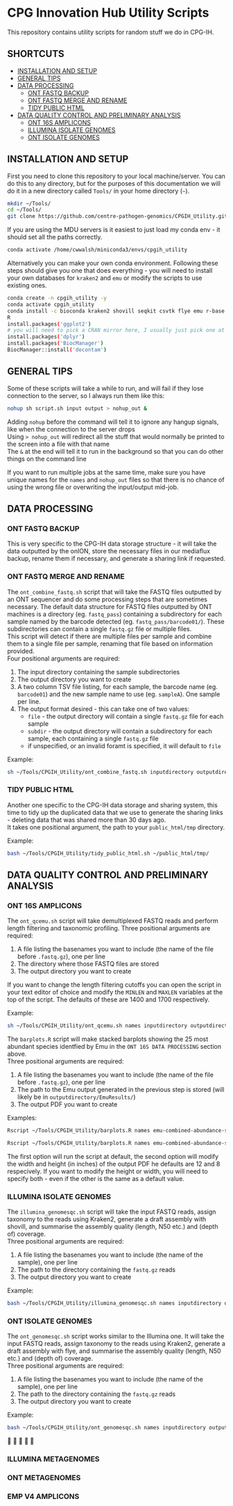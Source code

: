 # CPG Innovation Hub Utility Scripts

This repository contains utility scripts for random stuff we do in CPG-IH.  

## SHORTCUTS
- [INSTALLATION AND SETUP](#installation-and-setup)
- [GENERAL TIPS](#general-tips)
- [DATA PROCESSING](#data-processing)
    - [ONT FASTQ BACKUP](#ont-fastq-backup)
    - [ONT FASTQ MERGE AND RENAME](#ont-fastq-merge-and-rename)
    - [TIDY PUBLIC HTML](#tidy-public-html)
- [DATA QUALITY CONTROL AND PRELIMINARY ANALYSIS](#section-one)
    - [ONT 16S AMPLICONS](#subsection-a)
    - [ILLUMINA ISOLATE GENOMES](#subsection-a)
    - [ONT ISOLATE GENOMES](#subsection-a)

## INSTALLATION AND SETUP
First you need to clone this repository to your local machine/server. You can do this to any directory, but for the purposes of this documentation we will do it in a new directory called `Tools/` in your home directory (`~`).  

```bash
mkdir ~/Tools/
cd ~/Tools/
git clone https://github.com/centre-pathogen-genomics/CPGIH_Utility.git 
```

If you are using the MDU servers is it easiest to just load my conda env - it should set all the paths correctly.  

```bash
conda activate /home/cwwalsh/miniconda3/envs/cpgih_utility
```

Alternatively you can make your own conda environment. Following these steps should give you one that does everything - you will need to install your own databases for `kraken2` and `emu` or modify the scripts to use existing ones.  

```bash
conda create -n cpgih_utility -y
conda activate cpgih_utility
conda install -c bioconda kraken2 shovill seqkit csvtk flye emu r-base
R
install.packages('ggplot2')
# you will need to pick a CRAN mirror here, I usually just pick one at random
install.packages('dplyr')
install.packages('BiocManager')
BiocManager::install('decontam')
```

## GENERAL TIPS
Some of these scripts will take a while to run, and will fail if they lose connection to the server, so I always run them like this:   

```bash
nohup sh script.sh input output > nohup_out &
```

Adding `nohup` before the command will tell it to ignore any hangup signals, like when the connection to the server drops  
Using `> nohup_out` will redirect all the stuff that would normally be printed to the screen into a file with that name  
The `&` at the end will tell it to run in the background so that you can do other things on the command line  

If you want to run multiple jobs at the same time, make sure you have unique names for the `names` and `nohup_out` files so that there is no chance of using the wrong file or overwriting the input/output mid-job. 

## DATA PROCESSING

### ONT FASTQ BACKUP
This is very specific to the CPG-IH data storage structure - it will take the data outputted by the onION, store the necessary files in our mediaflux backup, rename them if necessary, and generate a sharing link if requested.   

### ONT FASTQ MERGE AND RENAME
The `ont_combine_fastq.sh` script that will take the FASTQ files outputted by an ONT sequencer and do some processing steps that are sometimes necessary. The default data structure for FASTQ files outputted by ONT machines is a directory (eg. `fastq_pass`) containing a subdirectory for each sample named by the barcode detected (eg. `fastq_pass/barcode01/`). These subdirectories can contain a single `fastq.gz` file or multiple files.  
This script will detect if there are multiple files per sample and combine them to a single file per sample, renaming that file based on information provided.  
Four positional arguments are required:
1. The input directory containing the sample subdirectories
2. The output directory you want to create 
3. A two column TSV file listing, for each sample, the barcode name (eg. `barcode01`) and the new sample name to use (eg. `sampleA`). One sample per line. 
4. The output format desired - this can take one of two values:  
    * `file` - the output directory will contain a single `fastq.gz` file for each sample
    * `subdir` - the output directory will contain a subdirectory for each sample, each containing a single `fastq.gz` file
    * if unspecified, or an invalid foramt is specified, it will default to `file`

Example:
```bash
sh ~/Tools/CPGIH_Utility/ont_combine_fastq.sh inputdirectory outputdirectory renaming.tsv file
```

### TIDY PUBLIC HTML
Another one specific to the CPG-IH data storage and sharing system, this time to tidy up the duplicated data that we use to generate the sharing links - deleting data that was shared more than 30 days ago.  
It takes one positional argument, the path to your `public_html/tmp` directory.  

Example:
```bash
bash ~/Tools/CPGIH_Utility/tidy_public_html.sh ~/public_html/tmp/
```

## DATA QUALITY CONTROL AND PRELIMINARY ANALYSIS

### ONT 16S AMPLICONS 
The `ont_qcemu.sh` script will take demultiplexed FASTQ reads and perform length filtering and taxonomic profiling.
Three positional arguments are required:
1. A file listing the basenames you want to include (the name of the file before `.fastq.gz`), one per line
2. The directory where those FASTQ files are stored
3. The output directory you want to create  

If you want to change the length filtering cutoffs you can open the script in your text editor of choice and modify the `MINLEN` and `MAXLEN` variables at the top of the script. The defaults of these are 1400 and 1700 respectively.  

Example:
```bash
sh ~/Tools/CPGIH_Utility/ont_qcemu.sh names inputdirectory outputdirectory
```

The `barplots.R` script will make stacked barplots showing the 25 most abundant species identfied by Emu in the `ONT 16S DATA PROCESSING` section above.  
Three positional arguments are required:
1. A file listing the basenames you want to include (the name of the file before `.fastq.gz`), one per line
2. The path to the Emu output generated in the previous step is stored (will likely be in `outputdirectory/EmuResults/`)
3. The output PDF you want to create  

Examples:
```bash
Rscript ~/Tools/CPGIH_Utility/barplots.R names emu-combined-abundance-species.tsv barplot.pdf

Rscript ~/Tools/CPGIH_Utility/barplots.R names emu-combined-abundance-species.tsv barplot.pdf 24 8
```

The first option will run the script at default, the second option will modify the width and height (in inches) of the output PDF he defaults are 12 and 8 respecively. If you want to modify the height or width, you will need to specify both - even if the other is the same as a default value.  

### ILLUMINA ISOLATE GENOMES
The `illumina_genomesqc.sh` script will take the input FASTQ reads, assign taxonomy to the reads using Kraken2, generate a draft assembly with shovill, and summarise the assembly quality (length, N50 etc.) and (depth of) coverage.  
Three positional arguments are required:
1. A file listing the basenames you want to include (the name of the sample), one per line
2. The path to the directory containing the `fastq.gz` reads
3. The output directory you want to create 

Example:
```bash
bash ~/Tools/CPGIH_Utility/illumina_genomesqc.sh names inputdirectory outputdirectory
```

### ONT ISOLATE GENOMES
The `ont_genomesqc.sh` script works similar to the Illumina one. It will take the input FASTQ reads, assign taxonomy to the reads using Kraken2, generate a draft assembly with flye, and summarise the assembly quality (length, N50 etc.) and (depth of) coverage.  
Three positional arguments are required:
1. A file listing the basenames you want to include (the name of the sample), one per line
2. The path to the directory containing the `fastq.gz` reads
3. The output directory you want to create 

Example:
```bash
bash ~/Tools/CPGIH_Utility/ont_genomesqc.sh names inputdirectory outputdirectory
```
:construction: :construction: :construction: :construction: :construction:
### ILLUMINA METAGENOMES

### ONT METAGENOMES

### EMP V4 AMPLICONS